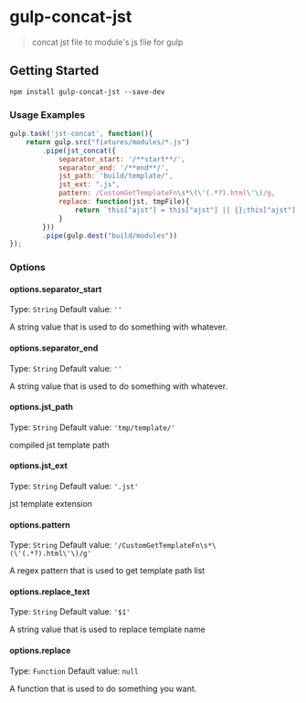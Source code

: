 # gulp-concat-jst

> concat jst file to module's js file for gulp

## Getting Started

```shell
npm install gulp-concat-jst --save-dev
```

### Usage Examples

```js
gulp.task('jst-concat', function(){
    return gulp.src("fixtures/modules/*.js")
        .pipe(jst_concat({
            separator_start: '/**start**/',
            separator_end: '/**end**/',
            jst_path: 'build/template/',
            jst_ext: ".js",
            pattern: /CustomGetTemplateFn\s*\(\'(.*?).html\'\)/g,
            replace: function(jst, tmpFile){
                return `this["ajst"] = this["ajst"] || {};this["ajst"]["${tmpFile}"] = ${jst}`;
            }
        }))
        .pipe(gulp.dest("build/modules"))
});
```

### Options

#### options.separator_start
Type: `String`
Default value: `''`

A string value that is used to do something with whatever.

#### options.separator_end
Type: `String`
Default value: `''`

A string value that is used to do something with whatever.

#### options.jst_path
Type: `String`
Default value: `'tmp/template/'`

compiled jst template path

#### options.jst_ext
Type: `String`
Default value: `'.jst'`

jst template extension

#### options.pattern
Type: `String`
Default value: `'/CustomGetTemplateFn\s*\(\'(.*?).html\'\)/g'`

A regex pattern that is used to get template path list

#### options.replace_text
Type: `String`
Default value: `'$1'`

A string value that is used to replace template name

#### options.replace
Type: `Function`
Default value: `null`

A function that is used to do something you want.

